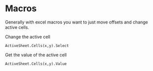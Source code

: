 # Macros
Generally with excel macros you want to just move offsets and change active cells.


Change the active cell
```vba
ActiveSheet.Cells(x,y).Select
```

Get the value of the active cell
```vba
ActiveSheet.Cells(x,y).Value
```
